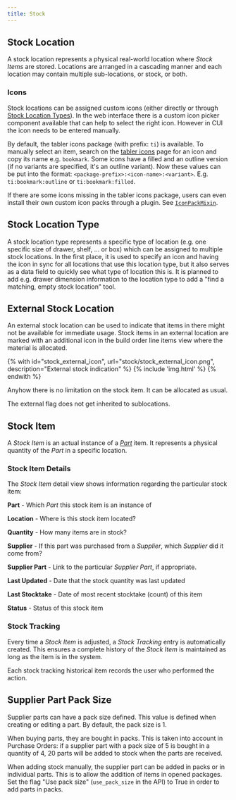 ```yaml
---
title: Stock
---
```


## Stock Location

A stock location represents a physical real-world location where *Stock Items* are stored. Locations are arranged in a cascading manner and each location may contain multiple sub-locations, or stock, or both.

### Icons

Stock locations can be assigned custom icons (either directly or through [Stock Location Types](#stock-location-type)). In the web interface there is a custom icon picker component available that can help to select the right icon. However in CUI the icon needs to be entered manually.

By default, the tabler icons package (with prefix: `ti`) is available. To manually select an item, search on the [tabler icons](https://tabler.io/icons) page for an icon and copy its name e.g. `bookmark`. Some icons have a filled and an outline version (if no variants are specified, it's an outline variant). Now these values can be put into the format: `<package-prefix>:<icon-name>:<variant>`. E.g. `ti:bookmark:outline` or `ti:bookmark:filled`.

If there are some icons missing in the tabler icons package, users can even install their own custom icon packs through a plugin. See [`IconPackMixin`](../extend/plugins/icon.md).

## Stock Location Type

A stock location type represents a specific type of location (e.g. one specific size of drawer, shelf, ... or box) which can be assigned to multiple stock locations. In the first place, it is used to specify an icon and having the icon in sync for all locations that use this location type, but it also serves as a data field to quickly see what type of location this is. It is planned to add e.g. drawer dimension information to the location type to add a "find a matching, empty stock location" tool.

## External Stock Location
An external stock location can be used to indicate that items in there might not be available
for immediate usage. Stock items in an external location are marked with an additional icon
in the build order line items view where the material is allocated.

{% with id="stock_external_icon", url="stock/stock_external_icon.png", description="External stock indication" %}
{% include 'img.html' %}
{% endwith %}

Anyhow there is no limitation on the stock item. It can be allocated as usual.

The external flag does not get inherited to sublocations.

## Stock Item

A *Stock Item* is an actual instance of a [*Part*](../part/part.md) item. It represents a physical quantity of the *Part* in a specific location.

### Stock Item Details

The *Stock Item* detail view shows information regarding the particular stock item:

**Part** - Which *Part* this stock item is an instance of

**Location** - Where is this stock item located?

**Quantity** - How many items are in stock?

**Supplier** - If this part was purchased from a *Supplier*, which *Supplier* did it come from?

**Supplier Part** - Link to the particular *Supplier Part*, if appropriate.

**Last Updated** - Date that the stock quantity was last updated

**Last Stocktake** - Date of most recent stocktake (count) of this item

**Status** - Status of this stock item

### Stock Tracking

Every time a *Stock Item* is adjusted, a *Stock Tracking* entry is automatically created. This ensures a complete history of the *Stock Item* is maintained as long as the item is in the system.

Each stock tracking historical item records the user who performed the action.

## Supplier Part Pack Size

Supplier parts can have a pack size defined. This value is defined when creating or editing a part. By default, the pack size is 1.

When buying parts, they are bought in packs. This is taken into account in Purchase Orders: if a supplier part with a pack size of 5 is bought in a quantity of 4, 20 parts will be added to stock when the parts are received.

When adding stock manually, the supplier part can be added in packs or in individual parts. This is to allow the addition of items in opened packages. Set the flag "Use pack size" (`use_pack_size` in the API) to True in order to add parts in packs.
